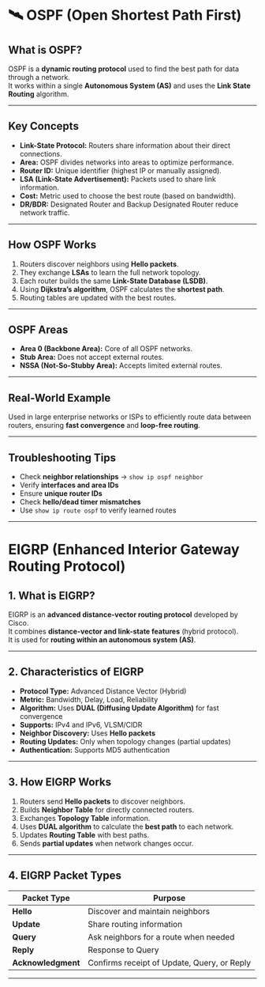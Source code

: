 # 🛰️ OSPF (Open Shortest Path First)

##  What is OSPF?
OSPF is a **dynamic routing protocol** used to find the best path for data through a network.  
It works within a single **Autonomous System (AS)** and uses the **Link State Routing** algorithm.

---

##  Key Concepts
- **Link-State Protocol:** Routers share information about their direct connections.  
- **Area:** OSPF divides networks into areas to optimize performance.  
- **Router ID:** Unique identifier (highest IP or manually assigned).  
- **LSA (Link-State Advertisement):** Packets used to share link information.  
- **Cost:** Metric used to choose the best route (based on bandwidth).  
- **DR/BDR:** Designated Router and Backup Designated Router reduce network traffic.

---

##  How OSPF Works
1. Routers discover neighbors using **Hello packets**.  
2. They exchange **LSAs** to learn the full network topology.  
3. Each router builds the same **Link-State Database (LSDB)**.  
4. Using **Dijkstra’s algorithm**, OSPF calculates the **shortest path**.  
5. Routing tables are updated with the best routes.

---

##  OSPF Areas
- **Area 0 (Backbone Area):** Core of all OSPF networks.  
- **Stub Area:** Does not accept external routes.  
- **NSSA (Not-So-Stubby Area):** Accepts limited external routes.

---

##  Real-World Example
Used in large enterprise networks or ISPs to efficiently route data between routers, ensuring **fast convergence** and **loop-free routing**.

---

##  Troubleshooting Tips
- Check **neighbor relationships** → `show ip ospf neighbor`  
- Verify **interfaces and area IDs**  
- Ensure **unique router IDs**  
- Check **hello/dead timer mismatches**  
- Use `show ip route ospf` to verify learned routes

---

# EIGRP (Enhanced Interior Gateway Routing Protocol)

## 1. What is EIGRP?
EIGRP is an **advanced distance-vector routing protocol** developed by Cisco.  
It combines **distance-vector and link-state features** (hybrid protocol).  
It is used for **routing within an autonomous system (AS)**.

---

## 2. Characteristics of EIGRP
- **Protocol Type:** Advanced Distance Vector (Hybrid)
- **Metric:** Bandwidth, Delay, Load, Reliability
- **Algorithm:** Uses **DUAL (Diffusing Update Algorithm)** for fast convergence
- **Supports:** IPv4 and IPv6, VLSM/CIDR
- **Neighbor Discovery:** Uses **Hello packets**
- **Routing Updates:** Only when topology changes (partial updates)
- **Authentication:** Supports MD5 authentication

---

## 3. How EIGRP Works
1. Routers send **Hello packets** to discover neighbors.
2. Builds **Neighbor Table** for directly connected routers.
3. Exchanges **Topology Table** information.
4. Uses **DUAL algorithm** to calculate the **best path** to each network.
5. Updates **Routing Table** with best paths.
6. Sends **partial updates** when network changes occur.

---

## 4. EIGRP Packet Types
| Packet Type         | Purpose |
|--------------------|---------|
| **Hello**           | Discover and maintain neighbors |
| **Update**          | Share routing information |
| **Query**           | Ask neighbors for a route when needed |
| **Reply**           | Response to Query |
| **Acknowledgment**  | Confirms receipt of Update, Query, or Reply |

---

